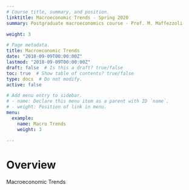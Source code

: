 ```yaml
---
# Course title, summary, and position.
linktitle: Macroeconomic Trends - Spring 2020
summary: Postgraduate macroeconomics course - Prof. M. Maffezzoli

weight: 3

# Page metadata.
title: Macroeconomic Trends
date: "2018-09-09T00:00:00Z"
lastmod: "2018-09-09T00:00:00Z"
draft: false  # Is this a draft? true/false
toc: true  # Show table of contents? true/false
type: docs  # Do not modify.
active: false

# Add menu entry to sidebar.
# - name: Declare this menu item as a parent with ID `name`.
# - weight: Position of link in menu.
menu:
  example:
    name: Macro Trends
    weight: 3
    
---
```


# Overview
Macroeconomic Trends
